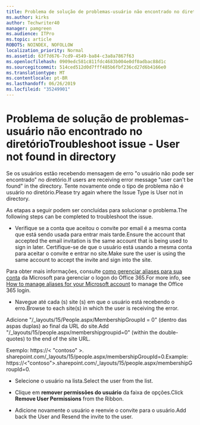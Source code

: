 ```yaml
---
title: Problema de solução de problemas-usuário não encontrado no diretório
ms.author: kirks
author: Techwriter40
manager: pamgreen
ms.audience: ITPro
ms.topic: article
ROBOTS: NOINDEX, NOFOLLOW
localization_priority: Normal
ms.assetid: 63f7d676-7cd9-4549-ba84-c3a8a7867f63
ms.openlocfilehash: 0909edc581c811fdc4683b004e0df0adbac88d1c
ms.sourcegitcommit: 514ced512d0d7fff485b6fbf236cd27d6b4166e0
ms.translationtype: MT
ms.contentlocale: pt-BR
ms.lasthandoff: 06/26/2019
ms.locfileid: "35249901"
---
```

# <a name="troubleshoot-issue---user-not-found-in-directory"></a><span data-ttu-id="0cdcf-102">Problema de solução de problemas-usuário não encontrado no diretório</span><span class="sxs-lookup"><span data-stu-id="0cdcf-102">Troubleshoot issue - User not found in directory</span></span>

<span data-ttu-id="0cdcf-103">Se os usuários estão recebendo mensagem de erro "o usuário não pode ser encontrado" no diretório.</span><span class="sxs-lookup"><span data-stu-id="0cdcf-103">If users are receiving error message "user can't be found" in the directory.</span></span> <span data-ttu-id="0cdcf-104">Tente novamente onde o tipo de problema não é usuário no diretório.</span><span class="sxs-lookup"><span data-stu-id="0cdcf-104">Please try again where the Issue Type is User not in directory.</span></span>

<span data-ttu-id="0cdcf-105">As etapas a seguir podem ser concluídas para solucionar o problema.</span><span class="sxs-lookup"><span data-stu-id="0cdcf-105">The following steps can be completed to troubleshoot the issue.</span></span>

- <span data-ttu-id="0cdcf-106">Verifique se a conta que aceitou o convite por email é a mesma conta que está sendo usada para entrar mais tarde.</span><span class="sxs-lookup"><span data-stu-id="0cdcf-106">Ensure the account that accepted the email invitation is the same account that is being used to sign in later.</span></span> <span data-ttu-id="0cdcf-107">Certifique-se de que o usuário está usando a mesma conta para aceitar o convite e entrar no site.</span><span class="sxs-lookup"><span data-stu-id="0cdcf-107">Make sure the user is using the same account to accept the invite and sign into the site.</span></span> 

<span data-ttu-id="0cdcf-108">Para obter mais informações, consulte [como gerenciar aliases para sua conta</a> da Microsoft para gerenciar o logon do Office 365](https://support.microsoft.com/help/12407/microsoft-account-how-to-manage-aliases).</span><span class="sxs-lookup"><span data-stu-id="0cdcf-108">For more info, see [How to manage aliases for your Microsoft account</a> to manage the Office 365 login](https://support.microsoft.com/help/12407/microsoft-account-how-to-manage-aliases).</span></span> 

- <span data-ttu-id="0cdcf-109">Navegue até cada (s) site (s) em que o usuário está recebendo o erro.</span><span class="sxs-lookup"><span data-stu-id="0cdcf-109">Browse to each site(s) in which the user is receiving the error.</span></span> 

<span data-ttu-id="0cdcf-110">Adicione "/_layouts/15/People.aspx/MembershipGroupId = 0" (dentro das aspas duplas) ao final da URL do site.</span><span class="sxs-lookup"><span data-stu-id="0cdcf-110">Add "/_layouts/15/people.aspx/membershipgroupid=0" (within the double-quotes) to the end of the site URL.</span></span> 

<span data-ttu-id="0cdcf-111">Exemplo: https://< "contoso" >. sharepoint.com/_layouts/15/people.aspx/membershipGroupId=0.</span><span class="sxs-lookup"><span data-stu-id="0cdcf-111">Example: https://<"contoso">.sharepoint.com/_layouts/15/people.aspx/membershipGroupId=0.</span></span>

- <span data-ttu-id="0cdcf-112">Selecione o usuário na lista.</span><span class="sxs-lookup"><span data-stu-id="0cdcf-112">Select the user from the list.</span></span>

- <span data-ttu-id="0cdcf-113">Clique em **remover permissões do usuário** da faixa de opções.</span><span class="sxs-lookup"><span data-stu-id="0cdcf-113">Click **Remove User Permissions** from the Ribbon.</span></span> 
-  <span data-ttu-id="0cdcf-114">Adicione novamente o usuário e reenvie o convite para o usuário.</span><span class="sxs-lookup"><span data-stu-id="0cdcf-114">Add back the User and Resend the invite to the user.</span></span>

